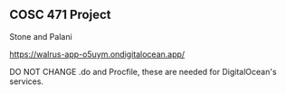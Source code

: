 ## COSC 471 Project

Stone and Palani

https://walrus-app-o5uym.ondigitalocean.app/

DO NOT CHANGE .do and Procfile, these are needed for DigitalOcean's services.
